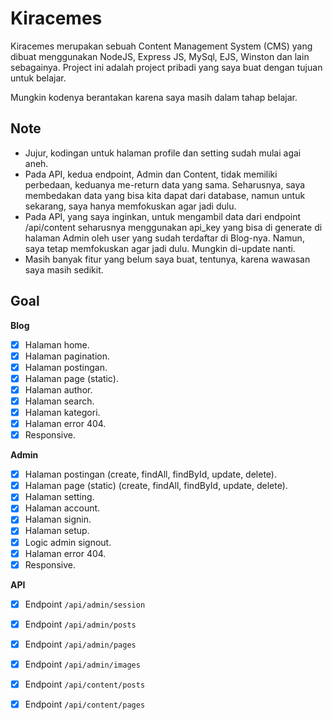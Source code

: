 # Kiracemes

Kiracemes merupakan sebuah Content Management System (CMS) yang dibuat menggunakan NodeJS, Express JS, MySql, EJS, Winston dan lain sebagainya. Project ini adalah project pribadi yang saya buat dengan tujuan untuk belajar.

Mungkin kodenya berantakan karena saya masih dalam tahap belajar.

## Note

- Jujur, kodingan untuk halaman profile dan setting sudah mulai agai aneh.
- Pada API, kedua endpoint, Admin dan Content, tidak memiliki perbedaan, keduanya me-return data yang sama. Seharusnya, saya membedakan data yang bisa kita dapat dari database, namun untuk sekarang, saya hanya memfokuskan agar jadi dulu.
- Pada API, yang saya inginkan, untuk mengambil data dari endpoint /api/content seharusnya menggunakan api_key yang bisa di generate di halaman Admin oleh user yang sudah terdaftar di Blog-nya. Namun, saya tetap memfokuskan agar jadi dulu. Mungkin di-update nanti.
- Masih banyak fitur yang belum saya buat, tentunya, karena wawasan saya masih sedikit.

## Goal

**Blog**

- [x] Halaman home.
- [x] Halaman pagination.
- [x] Halaman postingan.
- [x] Halaman page (static).
- [x] Halaman author.
- [x] Halaman search.
- [x] Halaman kategori.
- [x] Halaman error 404.
- [x] Responsive.

**Admin**

- [x] Halaman postingan (create, findAll, findById, update, delete).
- [x] Halaman page (static) (create, findAll, findById, update, delete).
- [x] Halaman setting.
- [x] Halaman account.
- [x] Halaman signin.
- [x] Halaman setup.
- [x] Logic admin signout.
- [x] Halaman error 404.
- [x] Responsive.

**API**

- [x] Endpoint `/api/admin/session`
- [x] Endpoint `/api/admin/posts`
- [x] Endpoint `/api/admin/pages`
- [x] Endpoint `/api/admin/images`

- [x] Endpoint `/api/content/posts`
- [x] Endpoint `/api/content/pages`
